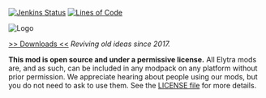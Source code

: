 [![Jenkins Status](https://img.shields.io/jenkins/s/https/ci.elytradev.com/job/elytra/job/Teckle/job/1.12.svg)](https://ci.elytradev.com/job/elytra/job/Teckle/job/1.12/)
[![Lines of Code](https://tokei.rs/b1/github/elytra/Teckle?category=code)](https://github.com/elytra/Teckle)


![Logo](https://raw.githubusercontent.com/elytra/Teckle/master/src/main/resources/assets/teckle/Logo.png)

[>> Downloads <<](https://github.com/elytra/Teckle/releases)
*Reviving old ideas since 2017.*

**This mod is open source and under a permissive license.** All Elytra mods are,
and as such, can be included in any modpack on any platform without prior
permission. We appreciate hearing about people using our mods, but you do not
need to ask to use them. See the [LICENSE file](LICENSE) for more details.
